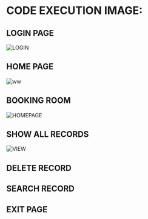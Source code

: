 # CODE EXECUTION IMAGE:
## LOGIN PAGE
  ![LOGIN](https://user-images.githubusercontent.com/101448351/161426159-da78ea76-5a59-4400-9958-622efa4d90f4.jpeg)

 
## HOME PAGE
  
  ![ww](https://user-images.githubusercontent.com/101448351/161426285-087bd90a-cc45-441e-97d8-ad4331579feb.jpeg)



## BOOKING ROOM
  ![HOMEPAGE](https://user-images.githubusercontent.com/101448351/161426208-94193525-f902-44da-abae-05f4b632bf89.jpeg)

## SHOW ALL RECORDS
  ![VIEW](https://user-images.githubusercontent.com/101448351/161426320-d591252e-fc99-4b89-a736-7d284406ddf2.jpeg)


## DELETE RECORD


## SEARCH RECORD


## EXIT PAGE



